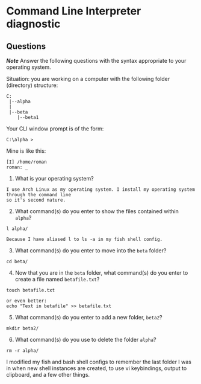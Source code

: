 # Command Line Interpreter diagnostic

## Questions

___Note___ Answer the following questions with the syntax appropriate to your operating system.

Situation: you are working on a computer with the following folder (directory) structure:
```
C:
 |--alpha
 |
 |--beta
    |--beta1

```

Your CLI window prompt is of the form:
```
C:\alpha >

```

Mine is like this:
```
[I] /home/roman 
roman: _
```

1. What is your operating system?
```
I use Arch Linux as my operating system. I install my operating system through the command line 
so it's second nature.
```

2. What command(s) do you enter to show the files contained within `alpha`?
```
l alpha/

Because I have aliased l to ls -a in my fish shell config.
```

3. What command(s) do you enter to move into the `beta` folder?
```
cd beta/
```

4. Now that you are in the `beta` folder, what command(s) do you enter to create a file named `betafile.txt`?
```
touch betafile.txt

or even better:
echo "Text in betafile" >> betafile.txt
```

5. What command(s) do you enter to add a new folder, `beta2`?
```
mkdir beta2/
```

6. What command(s) do you use to delete the folder `alpha`?
```
rm -r alpha/
```

I modified my fish and bash shell configs to remember the last folder I was in when new shell instances are created, to use vi keybindings, output to clipboard, and a few other things.
